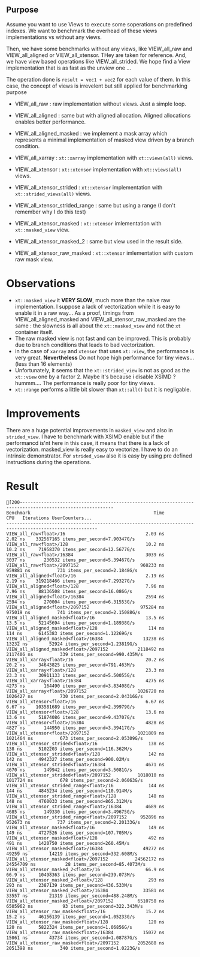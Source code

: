 ## Purpose 
Assume you want to use Views to execute some soperations on predefined indexes.
We want to benchmark the overhead of these views implementations vs without any views.

Then, we have some benchmarks without any views, like VIEW_all_raw and VIEW_all_aligned or VIEW_all_xtensor. THey are taken for reference.
 And, we have view based operations like VIEW_all_strided. We hope find a View implementation that is as fast as the unview one ...


The operation done is `result = vec1 + vec2` for each value of them. In this case, the concept of views is irrevelent but still applied for benchmarking purpose

- VIEW_all_raw : raw implementation without views. Just a simple loop.

- VIEW_all_aligned : same but with aligned allocation. Aligned allocations enables better performance.

- VIEW_all_aligned_masked : we implement a mask array which represents a minimal implementation of masked view driven by a branch condition. 

- VIEW_all_xarray : `xt::xarray` implementation with `xt::views(all)` views.

- VIEW_all_xtensor : `xt::xtensor` implementation with `xt::views(all)` views.

- VIEW_all_xtensor_strided : `xt::xtensor` implementation with `xt::strided_views(all)` views.

- VIEW_all_xtensor_strided_range : same but using a range (I don't remember why I do this test)

- VIEW_all_xtensor_masked : `xt::xtensor` imlementation with `xt::masked_view` view. 

- VIEW_all_xtensor_masked_2 : same but view used in the result side.

- VIEW_all_xtensor_raw_masked : `xt::xtensor` imlementation with custom raw mask view. 



# Observations
- `xt::masked_view` it **VERY SLOW**, much more than the naive raw implementation. I suppose a lack of vectorization while it is easy to enable it in a raw way... As a proof, timings from VIEW_all_aligned_masked and VIEW_all_xtensor_raw_masked are the same : the slowness is all about the `xt::masked_view` and not the `xt` container itself.
- The raw masked view is not fast and can be improved. This is probably due to branch conditions that leads to bad vectorization. 
- in the case of `xarray` and `xtensor` that uses `xt::view`, the performance is very great. **Nevertheless** Do not hope high performance for tiny views... (less than 16 elements) 
- Unfortunately, it seems that the `xt::strided_view` is not as good as the `xt::view` one by a factor 2. Maybe it's because i disable XSIMD ? hummm.... The performance is really poor for tiny views.
- `xt::range` performs a little bit slower than `xt::all()` but it is negligable.

# Improvements
There are a huge potential improvements in `masked_view` and also in `strided_view`. I have to benchmark with XSIMD enable but if the performancd is'nt here in this case, it means that there is a lack of vectorization. masked_view is really easy to vectorize. I have to do an intrinsic demonstrator. For `strided_view` also it is easy by using pre defined instructions during the operations.



# Result

```
[200~--------------------------------------------------------------------------------------------------------
Benchmark                                              Time             CPU   Iterations UserCounters...
--------------------------------------------------------------------------------------------------------
VIEW_all_raw<float>/16                              2.03 ns         2.02 ns    332567165 items_per_second=7.90347G/s
VIEW_all_raw<float>/128                             10.2 ns         10.2 ns     71958370 items_per_second=12.5677G/s
VIEW_all_raw<float>/16384                           3039 ns         3037 ns       230532 items_per_second=5.39467G/s
VIEW_all_raw<float>/2097152                       960233 ns       959881 ns          731 items_per_second=2.1848G/s
VIEW_all_aligned<float>/16                          2.19 ns         2.19 ns    319218466 items_per_second=7.29327G/s
VIEW_all_aligned<float>/128                         7.96 ns         7.96 ns     88136508 items_per_second=16.086G/s
VIEW_all_aligned<float>/16384                       2594 ns         2594 ns       270004 items_per_second=6.31553G/s
VIEW_all_aligned<float>/2097152                   975284 ns       975019 ns          741 items_per_second=2.15088G/s
VIEW_all_aligned_masked<float>/16                   13.5 ns         13.5 ns     52145694 items_per_second=1.18938G/s
VIEW_all_aligned_masked<float>/128                   114 ns          114 ns      6145383 items_per_second=1.12269G/s
VIEW_all_aligned_masked<float>/16384               13238 ns        13232 ns        52924 items_per_second=1.23819G/s
VIEW_all_aligned_masked<float>/2097152           2118492 ns      2117406 ns          339 items_per_second=990.435M/s
VIEW_all_xarray<float>/16                           20.2 ns         20.2 ns     34643825 items_per_second=791.463M/s
VIEW_all_xarray<float>/128                          23.3 ns         23.3 ns     30911133 items_per_second=5.50055G/s
VIEW_all_xarray<float>/16384                        4275 ns         4273 ns       164490 items_per_second=3.83408G/s
VIEW_all_xarray<float>/2097152                   1026720 ns      1026427 ns          730 items_per_second=2.04316G/s
VIEW_all_xtensor<float>/16                          6.67 ns         6.67 ns    103581689 items_per_second=2.39979G/s
VIEW_all_xtensor<float>/128                         13.6 ns         13.6 ns     51874086 items_per_second=9.43707G/s
VIEW_all_xtensor<float>/16384                       4828 ns         4827 ns       144950 items_per_second=3.39417G/s
VIEW_all_xtensor<float>/2097152                  1021809 ns      1021464 ns          673 items_per_second=2.05309G/s
VIEW_all_xtensor_strided<float>/16                   138 ns          138 ns      5102203 items_per_second=116.362M/s
VIEW_all_xtensor_strided<float>/128                  142 ns          142 ns      4942327 items_per_second=900.02M/s
VIEW_all_xtensor_strided<float>/16384               4671 ns         4670 ns       149942 items_per_second=3.5081G/s
VIEW_all_xtensor_strided<float>/2097152          1018010 ns      1017724 ns          678 items_per_second=2.06063G/s
VIEW_all_xtensor_strided_range<float>/16             144 ns          144 ns      4845234 items_per_second=110.914M/s
VIEW_all_xtensor_strided_range<float>/128            148 ns          148 ns      4760033 items_per_second=865.312M/s
VIEW_all_xtensor_strided_range<float>/16384         4689 ns         4685 ns       149330 items_per_second=3.49675G/s
VIEW_all_xtensor_strided_range<float>/2097152     952896 ns       952673 ns          737 items_per_second=2.20133G/s
VIEW_all_xtensor_masked<float>/16                    149 ns          149 ns      4727526 items_per_second=107.705M/s
VIEW_all_xtensor_masked<float>/128                   492 ns          491 ns      1420750 items_per_second=260.45M/s
VIEW_all_xtensor_masked<float>/16384               49272 ns        49259 ns        14219 items_per_second=332.608M/s
VIEW_all_xtensor_masked<float>/2097152          24562172 ns     24554709 ns           28 items_per_second=85.4073M/s
VIEW_all_xtensor_masked_2<float>/16                 66.9 ns         66.9 ns     10498363 items_per_second=239.073M/s
VIEW_all_xtensor_masked_2<float>/128                 293 ns          293 ns      2387139 items_per_second=436.533M/s
VIEW_all_xtensor_masked_2<float>/16384             33581 ns        33557 ns        21319 items_per_second=488.248M/s
VIEW_all_xtensor_masked_2<float>/2097152         6510758 ns      6505962 ns           93 items_per_second=322.343M/s
VIEW_all_xtensor_raw_masked<float>/16               15.2 ns         15.2 ns     46156139 items_per_second=1.05233G/s
VIEW_all_xtensor_raw_masked<float>/128               120 ns          120 ns      5822324 items_per_second=1.06856G/s
VIEW_all_xtensor_raw_masked<float>/16384           15072 ns        15061 ns        43734 items_per_second=1.08787G/s
VIEW_all_xtensor_raw_masked<float>/2097152       2052688 ns      2051398 ns          340 items_per_second=1.0223G/s

```

